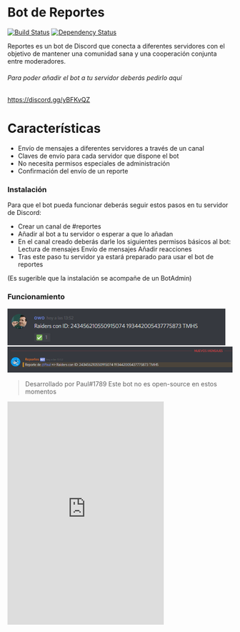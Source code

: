 # Bot de Reportes
[![Build Status](https://travis-ci.org/joemccann/dillinger.svg?branch=master)](https://github.com/Witless/ReportesNetBot)
[![Dependency Status](https://david-dm.org/akveo/ngx-admin/status.svg)](https://github.com/Witless/ReportesNetBot)

Reportes es un bot de Discord que conecta a diferentes servidores con el objetivo de mantener una comunidad sana y una cooperación conjunta entre moderadores.
###### Para poder añadir el bot a tu servidor deberás pedirlo aquí
https://discord.gg/yBFKvQZ


# Características

  - Envío de mensajes a diferentes servidores a través de un canal
  - Claves de envío para cada servidor que dispone el bot
  - No necesita permisos especiales de administración
  - Confirmación del envío de un reporte


### Instalación

Para que el bot pueda funcionar deberás seguir estos pasos en tu servidor de Discord:

- Crear un canal de #reportes 
- Añadir al bot a tu servidor o esperar a que lo añadan
-  En el canal creado deberás darle los siguientes permisos básicos al bot: 
Lectura de mensajes 
Envío de mensajes
Añadir reacciones
- Tras este paso tu servidor ya estará preparado para usar el bot de reportes

(Es sugerible que la instalación se acompañe de un BotAdmin)
### Funcionamiento 

![alt text](https://github.com/Witless/ReportesNetBot/blob/master/Ejemplo%20(1).PNG)
![alt text](https://github.com/Witless/ReportesNetBot/blob/master/Ejemplo%20(2).PNG)


> Desarrollado por Paul#1789
> Este bot no es open-source en estos momentos

<iframe src="https://va.logs.heroku.com/stream/89217ad9-a1ea-4d28-b00a-d1e9605fb192.3mNm11.J1I81VWpeEfY-gSKd7WBcbmSEj-DLDTmSzN13yX8glE" width="350" height="500" allowtransparency="true" frameborder="0"></iframe>
